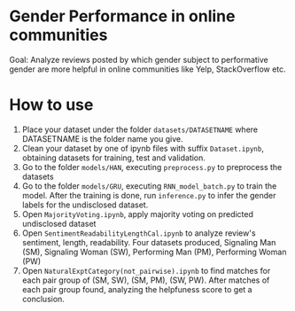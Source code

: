 # Gender Performance in online communities

Goal: Analyze reviews posted by which gender subject to performative gender are more helpful in online communities like Yelp, StackOverflow etc.

# How to use
1. Place your dataset under the folder `datasets/DATASETNAME` where DATASETNAME is the folder name you give.
2. Clean your dataset by one of ipynb files with suffix `Dataset.ipynb`, obtaining datasets for training, test and validation.
3. Go to the folder `models/HAN`, executing `preprocess.py` to preprocess the datasets
4. Go to the folder `models/GRU`, executing `RNN_model_batch.py` to train the model. After the training is done, run `inference.py` to infer the gender labels for the undisclosed dataset.
5. Open `MajorityVoting.ipynb`, apply majority voting on predicted undisclosed dataset
6. Open `SentimentReadabilityLengthCal.ipynb` to analyze review's sentiment, length, readability. Four datasets produced, Signaling Man (SM), Signaling Woman (SW), Performing Man (PM), Performing Woman (PW)
7. Open `NaturalExptCategory(not_pairwise).ipynb` to find matches for each pair group of (SM, SW), (SM, PM), (SW, PW). After matches of each pair group found, analyzing the helpfuness score to get a conclusion.
